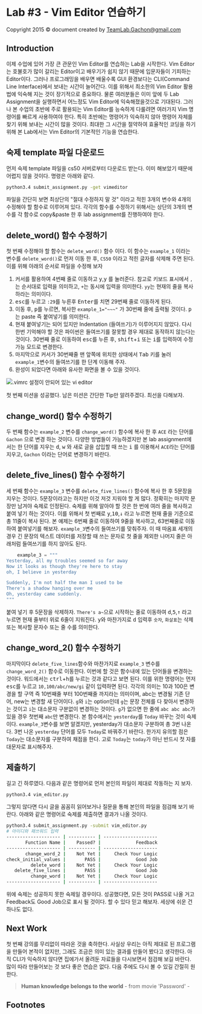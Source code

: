 Lab #3 - Vim Editor 연습하기
=======
Copyright 2015 © document created by TeamLab.Gachon@gmail.com

## Introduction
이제 수업에 있어 가장 큰 관문인 Vim Editor를 연습하는 Lab을 시작한다. Vim Editor는 호불호가 많이 갈리는 Editor이고 배우기가 쉽지 않기 때문에 입문자들이 기피하는 Editor이다. 그러나 프로그래밍을 배우면 배울수록 GUI 환경보다는 CLI(Command Line Interface)에서 보내는 시간이 늘어간다. 이를 위해서 최소한의 Vim Editor 활용법에 익숙해 지는 것이 장기적으로 중요하다.
물론 여러분들은 이미 앞에 두 Lab Assignment을 실행하면서 어느정도 Vim Editor에 익숙해졌을것으로 기대된다. 그러나 본 수업의 초반에 주로 활용되는 Vim Editor를 능숙하게 다룰려면 여러가지 Vim 명령어를 빠르게 사용하여야 한다. 특히 초반에는 명령어가 익숙하지 않아 명령어 자체를 찾기 위해 보내는 시간이 많을 것이다. 최대한 그 시간을 절약하여 효율적인 코딩을 하기위해 본 Lab에서는 Vim Editor의 기본적인 기능을 연습한다. 

## 숙제 template 파일 다운로드
먼저 숙제 template 파일을 cs50 서버로부터 다운로드 받는다. 이미 해보았기 때문에 어렵지 않을 것이다. 명령은 아래와 같다.
```bash
python3.4 submit_assignment.py -get vimeditor
```  

파일을 간단히 보면 최상단의 "절대 수정하지 말 것" 이라고 적힌 3개의 변수와 4개의 수정해야 할 함수로 이루어져 있다. 각각의 함수를 수정하기 위해서는 상단의 3개의 변수를 각 함수로 copy&paste 한 후 lab assignment를 진행하여야 한다.

## delete_word() 함수 수정하기 
첫 번째 수정해야 할 함수는 `delete_word()` 함수 이다. 이 함수는 `example_1` 이라는 변수를 `delete_word()`로 먼저 이동 한 후, `CS50` 이라고 적힌 글자를 삭제해 주면 된다. 이를 위해 아래의 순서로 파일을 수정해 보자

1. 커서를 활용하여 4번째 줄로 이동하고 <kbd>y</kbd>,<kbd>y</kbd> 를 눌러준다. 참고로 키보드 표시에서 `,`는 순서대로 입력을 의미하고, `+`는 동시에 입력을 의미한다. `yy`는 현재의 줄을 복사하라는 의미이다.
2. <kbd>esc</kbd>를 누르고 `:29`를 누른후 <kbd>Enter</kbd>를 치면 29번째 줄로 이동하게 된다.
3. 이동 후, <kbd>p</kbd>를 누르면, 복사한 `example_1="~~~"` 가 30번째 줄에 출력될 것이다. <kbd>p</kbd>는 paste 즉 붙여넣기를 의미한다.
4. 현재 붙여넣기는 되어 있지만 Indentation (들여쓰기)가 이루어지지 않았다. 다시 한번 기억해야 할 것은 파이썬은 들여쓰기를 잘못할 경우 제대로 동작하지 않는다는 것이다. 30번째 줄로 이동하여 <kbd>esc</kbd>를 누른 후, <kbd>shift</kbd>+<kbd>i</kbd> 또는 <kbd>i</kbd>를 입력하여 수정 가능 모드로 변경한다.
5. 마지막으로 커서가 30번째줄 맨 앞쪽에 위치한 상태에서 <kbd>Tab</kbd> 키를 눌러 `example_1`변수의 들여쓰기를 한 단계 이동해 주자. 
6. 완성이 되었다면 아래와 유사한 화면을 볼 수 있을 것이다. 

![.vimrc 설정이 안되어 있는 vi editor](https://s3.ap-northeast-2.amazonaws.com/teamlab-gachon/delete_word.png)

첫 번째 미션을 성공했다. 남은 미션은 간단한 Tip만 알려주겠다. 최선을 다해보자. 

## change_word() 함수 수정하기 
두 번째 함수는 `example_2` 변수를 `change_word()` 함수에 복사 한 후 `ACE` 라는 단어를 `Gachon` 으로 변경 하는 것이다. 다양한 방법들이 가능하겠지만 본 lab assignment에서는 한 단어를 지우는 <kbd>d</kbd>, <kbd>w</kbd> 와 새로 글을 삽입할 때 쓰는 <kbd>i</kbd> 를 이용해서 `ACE`라는 단어를 지우고, `Gachon` 이라는 단어로 변경하기 바란다.

## delete_five_lines() 함수 수정하기 
세 번째 함수는 `example_3` 변수를 `delete_five_lines()` 함수에 복사 한 후 5문장을 지우는 것이다. 5문장이라고는 하지만 이것 저것 지워야 할 게 많다. 정확히는 마지막 문장만 남겨야 숙제로 인정된다.
숙제를 위해 알아야 할 것은 한 번에 여러 줄을 복사하고 붙여 넣기 하는 것이다. 이를 위해서 첫 번째로 <kbd>y</kbd>,<kbd>10</kbd>,<kbd>↓</kbd> 라고 누르면 현재 줄을 기준으로 총 11줄이 복사 된다. 본 예제는 6번째 줄로 이동하여 9줄을 복사하고, 63번째줄로 이동하여 붙여넣기를 해보자.
`example_3`변수의 들여쓰기를 맞춰주자. 이 때 따옴표 세개의 경우 긴 문장의 텍스트 데이터를 저장할 때 쓰는 문자로 첫 줄을 제외한 나머지 줄은 아래처럼 들여쓰기를 하지 않아도 된다.
```python
    example_3 = """
Yesterday, all my troubles seemed so far away
Now it looks as though they're here to stay
oh, I believe in yesterday

Suddenly, I'm not half the man I used to be
There's a shadow hanging over me
Oh, yesterday came suddenly.
"""
```   
붙여 넣기 후 5문장을 삭제하자. `There's a~`으로 시작하는 줄로 이동하여 <kbd>d</kbd>,<kbd>5</kbd>,<kbd>↑</kbd> 라고 누르면 현재 줄부터 위로 6줄이 지워진다. <kbd>y</kbd>와 마찬가지로 <kbd>d</kbd> 입력후 `숫자`, `화살표`는 삭제 또는 복사할 문자수 또는 줄 수를 의미한다.

## change_word_2() 함수 수정하기 
마지막이다 `delete_five_lines`함수와 마찬가지로 `example_3` 변수를 `change_word_2()` 함수로 이동한다. 이번에 할 것은 함수내에 있는 단어들을 변경하는 것이다. 워드에서는 <kbd>ctrl</kbd>+<kbd>h</kbd>를 누르는 것과 같다고 보면 된다. 이를 위한 명령어는 먼저 <kbd>esc</kbd>를 누르고 `10,100/abc/new/gi` 같이 입력하면 된다. 각각의 의미는 10과 100은 변경을 할 구역 즉 10번째줄 부터 100번째줄 까지라는 의미이며, abc는 변경될 기존 단어, new는 변경할 새 단어이다. `g`와 `i`는 option인데 `g`는 문장 전체를 다 찾아서 변경하는 것이고 `i`는 대소문자 구분없이 변경하는 것이다. `g`가 없으면 한 줄에 `abc abc abc`가 있을 경우 첫번째 `abc`만 변경한다. 
본 함수에서는 `yesterday`를 `Today` 바꾸는 것이 숙제이다. `example_3`변수를 보면 알겠지만, yesterday가 대소문자 구분하여 총 3번 나온다. 3번 나온 `yesterday` 단어를 모두 `Today`로 바꿔주기 바란다. 한가지 유의할 점은 `Today`는 대소문자를 구분하여 채점을 한다. 고로 `Today`는 `today`가 아닌 반드시 첫 자를 대문자로 표시해주자. 

## 제출하기 
길고 긴 하루였다. 다음과 같은 명령어로 먼저 본인의 파일이 제대로 작동하는 지 보자. 
```bash
python3.4 vim_editor.py
```

그렇지 않다면 다시 글을 꼼꼼히 읽어보거나 질문을 통해 본인의 파일을 점검해 보기 바란다. 아래와 같은 명령어로 숙제를 제출하면 결과가 나올 것이다.
```bash
python3.4 submit_assignment.py -submit vim_editor.py
# 아이디와 패쓰워드 입력
-------------------- | ---------- | --------------------
       Function Name |    Passed? |             Feedback
-------------------- | ---------- | --------------------
       change_word_2 |    Not Yet |     Check Your Logic
check_initial_values |       PASS |             Good Job
         delete_word |    Not Yet |     Check Your Logic
   delete_five_lines |       PASS |             Good Job
         change_word |    Not Yet |     Check Your Logic
-------------------- | ---------- | --------------------
```
위에 숙제는 성공하지 못한 숙제일 경우이다. 성공했다면, 모든 것이 PASS로 나올 거고 Feedback도 Good Job으로 표시 될 것이다. 할 수 있다 믿고 해보자. 세상에 쉬운 건 하나도 없다.

## Next Work
첫 번째 강의를 무리없이 따라온 것을 축하한다. 사실상 우리는 아직 제대로 된 프로그램을 만들어 본적이 없지만, 그래도 조금은 의미 있는 결과를 만들어 봤다고 생각한다. 아직 CLI가 익숙하지 않다면 집에가서 올려둔 자료들을 다시보면서 점검해 보길 바란다. 많이 따라 만들어보는 것 보다 좋은 연습은 없다. 다음 주에도 다시 볼 수 있길 간절히 원한다.

> **Human knowledge belongs to the world** - from movie 'Password' -

## Footnotes
